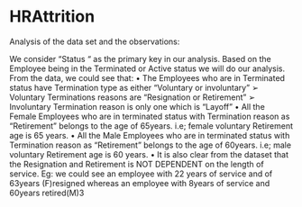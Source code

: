 # HRAttrition
Analysis of the data set and the observations: 

We consider “Status “ as the primary key in our analysis. Based on the Employee being in the Terminated or Active status we will do our analysis. 
From the data, we could see that: 
• The Employees who are in Terminated status have Termination type as either “Voluntary or involuntary” 
➢ Voluntary Terminations reasons are “Resignation or Retirement” 
➢ Involuntary Termination reason is only one which is “Layoff” 
• All the Female Employees who are in terminated status with Termination reason as “Retirement” belongs to the age of 65years. 
i.e; female voluntary Retirement age is 65 years. 
• All the Male Employees who are in terminated status with Termination reason as “Retirement” belongs to the age of 60years. 
i.e; male voluntary Retirement age is 60 years. 
• It is also clear from the dataset that the Resignation and Retirement is NOT DEPENDENT on the length of service. 
Eg: we could see an employee with 22 years of service and of 63years (F)resigned whereas an employee with 8years of service and 60years retired(M)3
